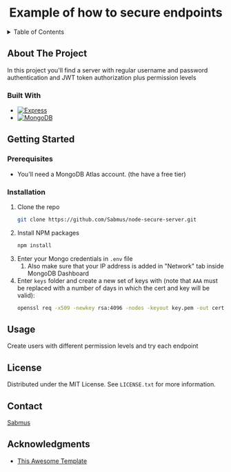 <div align="center">
  <h1 align="center">Example of how to secure endpoints</h1>
</div>

<!-- TABLE OF CONTENTS -->
<details>
  <summary>Table of Contents</summary>
  <ol>
    <li>
      <a href="#about-the-project">About The Project</a>
    </li>
    <li>
      <a href="#getting-started">Getting Started</a>
    </li>
    <li><a href="#usage">Usage</a></li>
    <li><a href="#contact">Contact</a></li>
    <li><a href="#acknowledgments">Acknowledgments</a></li>
  </ol>
</details>

<!-- ABOUT THE PROJECT -->

## About The Project

In this project you'll find a server with regular username and password authentication and JWT token authorization plus permission levels

### Built With

- [![Express][express.js]][express-url]
- [![MongoDB][mongo.db]][mongo-url]

<!-- GETTING STARTED -->

## Getting Started

### Prerequisites

- You'll need a MongoDB Atlas account. (the have a free tier)

### Installation

1. Clone the repo
   ```sh
   git clone https://github.com/Sabmus/node-secure-server.git
   ```
2. Install NPM packages
   ```sh
   npm install
   ```
3. Enter your Mongo credentials in `.env` file
   1. Also make sure that your IP address is added in "Network" tab inside MongoDB Dashboard
4. Enter `keys` folder and create a new set of keys with (note that `AAA` must be replaced with a number of days in which the cert and key will be valid):
   ```sh
   openssl req -x509 -newkey rsa:4096 -nodes -keyout key.pem -out cert.pem -days AAA
   ```

<!-- USAGE EXAMPLES -->

## Usage

Create users with different permission levels and try each endpoint

<!-- LICENSE -->

## License

Distributed under the MIT License. See `LICENSE.txt` for more information.

<!-- CONTACT -->

## Contact

[Sabmus](https://www.linkedin.com/in/sabmus/)

<!-- ACKNOWLEDGMENTS -->

## Acknowledgments

- [This Awesome Template](https://github.com/othneildrew/Best-README-Template)

<!-- MARKDOWN LINKS & IMAGES -->
<!-- https://www.markdownguide.org/basic-syntax/#reference-style-links -->

[express.js]: https://img.shields.io/badge/Express-express.js-blue
[express-url]: https://expressjs.com/
[mongo.db]: https://img.shields.io/badge/MongoDB-mongoose-blue
[mongo-url]: https://www.mongodb.com/
